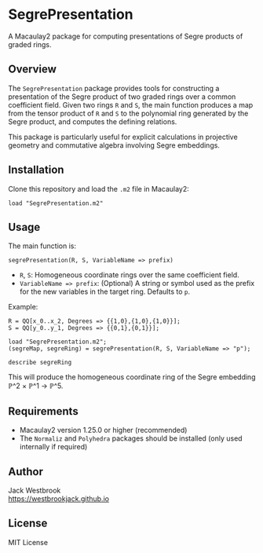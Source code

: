 SegrePresentation
=================

A Macaulay2 package for computing presentations of Segre products of graded rings.

Overview
--------

The `SegrePresentation` package provides tools for constructing a presentation of the Segre product
of two graded rings over a common coefficient field. Given two rings `R` and `S`, the main function
produces a map from the tensor product of `R` and `S` to the polynomial ring generated by the Segre
product, and computes the defining relations.

This package is particularly useful for explicit calculations in projective geometry and commutative
algebra involving Segre embeddings.

Installation
------------

Clone this repository and load the `.m2` file in Macaulay2:

    load "SegrePresentation.m2"

Usage
-----

The main function is:

    segrePresentation(R, S, VariableName => prefix)

- `R`, `S`: Homogeneous coordinate rings over the same coefficient field.
- `VariableName => prefix`: (Optional) A string or symbol used as the prefix for the new variables
  in the target ring. Defaults to `p`.

Example:

    R = QQ[x_0..x_2, Degrees => {{1,0},{1,0},{1,0}}];
    S = QQ[y_0..y_1, Degrees => {{0,1},{0,1}}];

    load "SegrePresentation.m2";
    (segreMap, segreRing) = segrePresentation(R, S, VariableName => "p");

    describe segreRing

This will produce the homogeneous coordinate ring of the Segre embedding ℙ^2 × ℙ^1 → ℙ^5.

Requirements
------------

- Macaulay2 version 1.25.0 or higher (recommended)
- The `Normaliz` and `Polyhedra` packages should be installed (only used internally if required)

Author
------

Jack Westbrook  
https://westbrookjack.github.io

License
-------

MIT License
